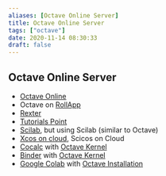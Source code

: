 ```yaml
---
aliases: [Octave Online Server]
title: Octave Online Server
tags: ["octave"]
date: 2020-11-14 08:30:33
draft: false
---
```


## Octave Online Server

- [Octave Online](https://octave-online.net/)
- Octave on [RollApp](https://www.rollapp.com/app/octave)
- [Rexter](https://rextester.com/l/octave_online_compiler)
- [Tutorials Point](https://www.tutorialspoint.com/execute_matlab_online.php)
- [Scilab](https://cloud.scilab.in/), but using Scilab (similar to Octave)
- [Xcos on cloud](https://xcos.scilab.in/example), Scicos on Cloud
- [Cocalc](https://cocalc.com/) with [Octave Kernel](https://github.com/jupyter/jupyter/wiki/Jupyter-kernels)
- [Binder](https://mybinder.org/) with [Octave Kernel](https://github.com/jupyter/jupyter/wiki/Jupyter-kernels)
- [Google Colab](https://colab.research.google.com/) with [Octave Installation](https://stackoverflow.com/questions/56416657/how-to-run-matlab-m-files-in-google-colab)
